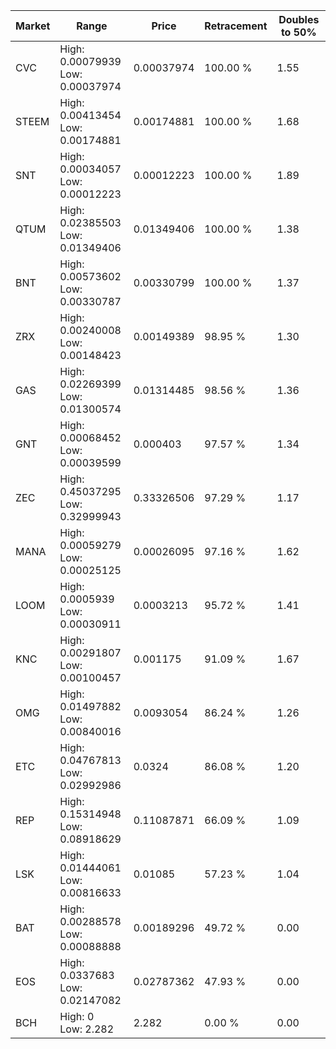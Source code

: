 | Market | Range | Price| Retracement | Doubles to 50% |
| --- | --- | --- | --- | --- |
| CVC | High: 0.00079939<br />Low: 0.00037974 | 0.00037974 | 100.00 % | 1.55 |
| STEEM | High: 0.00413454<br />Low: 0.00174881 | 0.00174881 | 100.00 % | 1.68 |
| SNT | High: 0.00034057<br />Low: 0.00012223 | 0.00012223 | 100.00 % | 1.89 |
| QTUM | High: 0.02385503<br />Low: 0.01349406 | 0.01349406 | 100.00 % | 1.38 |
| BNT | High: 0.00573602<br />Low: 0.00330787 | 0.00330799 | 100.00 % | 1.37 |
| ZRX | High: 0.00240008<br />Low: 0.00148423 | 0.00149389 | 98.95 % | 1.30 |
| GAS | High: 0.02269399<br />Low: 0.01300574 | 0.01314485 | 98.56 % | 1.36 |
| GNT | High: 0.00068452<br />Low: 0.00039599 | 0.000403 | 97.57 % | 1.34 |
| ZEC | High: 0.45037295<br />Low: 0.32999943 | 0.33326506 | 97.29 % | 1.17 |
| MANA | High: 0.00059279<br />Low: 0.00025125 | 0.00026095 | 97.16 % | 1.62 |
| LOOM | High: 0.0005939<br />Low: 0.00030911 | 0.0003213 | 95.72 % | 1.41 |
| KNC | High: 0.00291807<br />Low: 0.00100457 | 0.001175 | 91.09 % | 1.67 |
| OMG | High: 0.01497882<br />Low: 0.00840016 | 0.0093054 | 86.24 % | 1.26 |
| ETC | High: 0.04767813<br />Low: 0.02992986 | 0.0324 | 86.08 % | 1.20 |
| REP | High: 0.15314948<br />Low: 0.08918629 | 0.11087871 | 66.09 % | 1.09 |
| LSK | High: 0.01444061<br />Low: 0.00816633 | 0.01085 | 57.23 % | 1.04 |
| BAT | High: 0.00288578<br />Low: 0.00088888 | 0.00189296 | 49.72 % | 0.00 |
| EOS | High: 0.0337683<br />Low: 0.02147082 | 0.02787362 | 47.93 % | 0.00 |
| BCH | High: 0<br />Low: 2.282 | 2.282 | 0.00 % | 0.00 |
